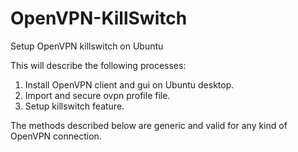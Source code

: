 # OpenVPN-KillSwitch
Setup OpenVPN killswitch on Ubuntu

This will describe the following processes:

1. Install OpenVPN client and gui on Ubuntu desktop.
2. Import and secure ovpn profile file.
3. Setup killswitch feature.

The methods described below are generic and valid for any kind of OpenVPN connection.

